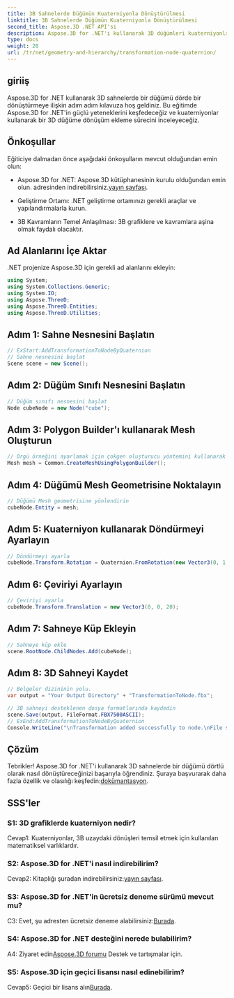 ```yaml
---
title: 3B Sahnelerde Düğümün Kuaterniyonla Dönüştürülmesi
linktitle: 3B Sahnelerde Düğümün Kuaterniyonla Dönüştürülmesi
second_title: Aspose.3D .NET API'si
description: Aspose.3D for .NET'i kullanarak 3D düğümleri kuaterniyonlarla dönüştürmeyi öğrenin. Yeni başlayanlar için adım adım kılavuz.
type: docs
weight: 20
url: /tr/net/geometry-and-hierarchy/transformation-node-quaternion/
---
```

## giriiş

Aspose.3D for .NET kullanarak 3D sahnelerde bir düğümü dörde bir dönüştürmeye ilişkin adım adım kılavuza hoş geldiniz. Bu eğitimde Aspose.3D for .NET'in güçlü yeteneklerini keşfedeceğiz ve kuaterniyonlar kullanarak bir 3D düğüme dönüşüm ekleme sürecini inceleyeceğiz.

## Önkoşullar

Eğiticiye dalmadan önce aşağıdaki önkoşulların mevcut olduğundan emin olun:

-  Aspose.3D for .NET: Aspose.3D kütüphanesinin kurulu olduğundan emin olun. adresinden indirebilirsiniz.[yayın sayfası](https://releases.aspose.com/3d/net/).

- Geliştirme Ortamı: .NET geliştirme ortamınızı gerekli araçlar ve yapılandırmalarla kurun.

- 3B Kavramların Temel Anlaşılması: 3B grafiklere ve kavramlara aşina olmak faydalı olacaktır.

## Ad Alanlarını İçe Aktar

.NET projenize Aspose.3D için gerekli ad alanlarını ekleyin:

```csharp
using System;
using System.Collections.Generic;
using System.IO;
using Aspose.ThreeD;
using Aspose.ThreeD.Entities;
using Aspose.ThreeD.Utilities;
```

## Adım 1: Sahne Nesnesini Başlatın

```csharp
// ExStart:AddTransformationToNodeByQuaternion
// Sahne nesnesini başlat
Scene scene = new Scene();
```

## Adım 2: Düğüm Sınıfı Nesnesini Başlatın

```csharp
// Düğüm sınıfı nesnesini başlat
Node cubeNode = new Node("cube");
```

## Adım 3: Polygon Builder'ı kullanarak Mesh Oluşturun

```csharp
// Örgü örneğini ayarlamak için çokgen oluşturucu yöntemini kullanarak ortak sınıf oluşturma örgüsünü çağırın
Mesh mesh = Common.CreateMeshUsingPolygonBuilder();
```

## Adım 4: Düğümü Mesh Geometrisine Noktalayın

```csharp
// Düğümü Mesh geometrisine yönlendirin
cubeNode.Entity = mesh;
```

## Adım 5: Kuaterniyon kullanarak Döndürmeyi Ayarlayın

```csharp
// Döndürmeyi ayarla
cubeNode.Transform.Rotation = Quaternion.FromRotation(new Vector3(0, 1, 0), new Vector3(0.3, 0.5, 0.1));            
```

## Adım 6: Çeviriyi Ayarlayın

```csharp
// Çeviriyi ayarla
cubeNode.Transform.Translation = new Vector3(0, 0, 20);            
```

## Adım 7: Sahneye Küp Ekleyin

```csharp
// Sahneye küp ekle
scene.RootNode.ChildNodes.Add(cubeNode);
```

## Adım 8: 3D Sahneyi Kaydet

```csharp
// Belgeler dizininin yolu.
var output = "Your Output Directory" + "TransformationToNode.fbx";

// 3B sahneyi desteklenen dosya formatlarında kaydedin
scene.Save(output, FileFormat.FBX7500ASCII);
// ExEnd:AddTransformationToNodeByQuaternion
Console.WriteLine("\nTransformation added successfully to node.\nFile saved at " + output);
```

## Çözüm

Tebrikler! Aspose.3D for .NET'i kullanarak 3D sahnelerde bir düğümü dörtlü olarak nasıl dönüştüreceğinizi başarıyla öğrendiniz. Şuraya başvurarak daha fazla özellik ve olasılığı keşfedin:[dokümantasyon](https://reference.aspose.com/3d/net/).

## SSS'ler

### S1: 3D grafiklerde kuaterniyon nedir?

Cevap1: Kuaterniyonlar, 3B uzaydaki dönüşleri temsil etmek için kullanılan matematiksel varlıklardır.

### S2: Aspose.3D for .NET'i nasıl indirebilirim?

 Cevap2: Kitaplığı şuradan indirebilirsiniz:[yayın sayfası](https://releases.aspose.com/3d/net/).

### S3: Aspose.3D for .NET'in ücretsiz deneme sürümü mevcut mu?

 C3: Evet, şu adresten ücretsiz deneme alabilirsiniz:[Burada](https://releases.aspose.com/).

### S4: Aspose.3D for .NET desteğini nerede bulabilirim?

 A4: Ziyaret edin[Aspose.3D forumu](https://forum.aspose.com/c/3d/18) Destek ve tartışmalar için.

### S5: Aspose.3D için geçici lisansı nasıl edinebilirim?

 Cevap5: Geçici bir lisans alın[Burada](https://purchase.aspose.com/temporary-license/).

